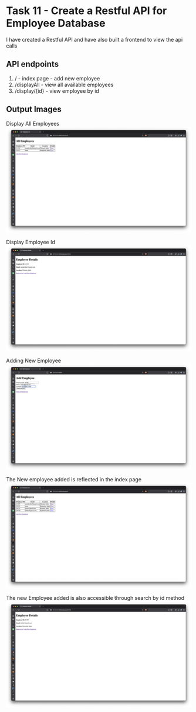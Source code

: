 # Task 11 - Create a Restful API for Employee Database

I have created a Restful API and have also built a frontend to view the api calls



## API endpoints
1. / - index page - add new employee
2. /displayAll - view all available employees
3. /display/{id} - view employee by id

## Output Images

Display All Employees
![Output](images/Output_1.png)

Display Employee Id
![Output](images/Output_2.png)

Adding New Employee
![Output](images/Output_3.png)

The New employee added is reflected in the index page
![Output](images/Output_4.png)

The new Employee added is also accessible through search by id method
![Output](images/Output_5.png)
